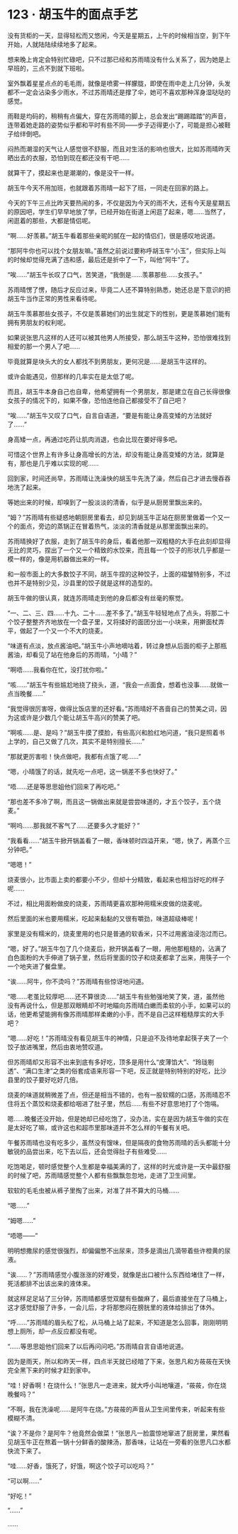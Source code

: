 # 123 · 胡玉牛的面点手艺

没有货柜的一天，显得轻松而又悠闲，今天是星期五，上午的时候相当空，到下午开始，人就陆陆续续地多了起来。

想来晚上肯定会特别忙碌吧，只不过那已经和苏雨晴没有什么关系了，因为她是上早班的，三点不到就下班啦。

室外飘着星星点点的毛毛雨，就像是喷雾一样朦胧，即使在雨中走上几分钟，头发都不一定会沾染多少雨水，不过苏雨晴还是撑了伞，她可不喜欢那种浑身湿哒哒的感觉。

雨鞋是均码的，稍稍有点偏大，穿在苏雨晴的脚上，总会发出“踢踢踏踏”的声音，连带着她走路的姿势似乎都和平时有些不同——步子迈得更小了，可能是担心被鞋子给绊倒吧。

闷热而潮湿的天气让人感觉很不舒服，而且对生活的影响也很大，比如苏雨晴昨天晒出去的衣服，恐怕到现在都还没有干吧……

就算干了，摸起来也是潮潮的，像是没干一样。

胡玉牛今天不用加班，也就跟着苏雨晴一起下了班，一同走在回家的路上。

今天的下午三点比昨天要热闹的多，不仅是因为今天的雨不大，还有今天是星期五的原因吧，学生们早早地放了学，已经开始在街道上闲逛了起来，嗯……当然了，闲逛着的那些，大都是情侣呢。

“啊……好羡慕。”胡玉牛看着那些亲昵的腻在一起的情侣们，很是感叹地说道。

“那阿牛你也可以找个女朋友嘛。”虽然之前说过要称呼胡玉牛“小玉”，但实际上叫的时候却觉得充满了违和感，最后还是折中了一下，叫他“阿牛”了。

“唉……”胡玉牛长叹了口气，苦笑道，“我倒是……羡慕那些……女孩子。”

苏雨晴愣了愣，随后才反应过来，毕竟二人还不算特别熟悉，她还总是下意识的把胡玉牛当作正常的男性来看待呢。

胡玉牛羡慕那些女孩子，不仅是羡慕她们的出生就定下的性别，更是羡慕她们能有拥有男朋友的权利呢。

如果说张思凡这样的人还可以被其他男人所接受，那么胡玉牛这种，恐怕很难找到相爱的那一个男人了吧……

毕竟就算是块头大的女人都找不到男朋友，更何况是……是胡玉牛这样的。

或许会能遇见，但那样的几率实在是太低了呢。

而且，胡玉牛本身自己也自卑，他希望拥有一个男朋友，那是建立在自己长得很像女孩子的情况下的，如果不像，恐怕连他自己都接受不了自己吧？

“唉……”胡玉牛又叹了口气，自言自语道，“要是有能让身高变矮的方法就好了……”

身高矮一点，再通过吃药让肌肉消退，也会比现在要好得多吧。

可惜这个世界上有许多让身高增长的方法，却没有能让身高变矮的方法，就算是有，那也是几乎难以实现的呢……

回到家，时间还尚早，苏雨晴让洗澡快的胡玉牛先洗了澡，然后自己才进去慢吞吞地洗了起来。

等她出来的时候，却嗅到了一股淡淡的清香，似乎是从厨房里飘出来的。

“姆？”苏雨晴有些疑惑地朝厨房里看去，却见到胡玉牛正站在厨房里做着一个又一个的面点，旁边的蒸锅正在冒着热气，淡淡的清香就是从那里面飘出来的。

苏雨晴换好了衣服，走到了胡玉牛的身后，看着他那一双粗糙的大手在此刻却显得无比的灵巧，捏出了一个又一个精致的水饺来，而且每一个饺子的形状几乎都是一模一样的，像是用机器做出来的一样。

和一般市面上的大多数饺子不同，胡玉牛捏的这种饺子，上面的褶皱特别多，不过也并不是特别少见，沙县里的饺子就是这样的造型的。

胡玉牛做的很认真，就连苏雨晴走到他的身后都没有丝毫的察觉。

“一、二、三、四……十九、二十……差不多了。”胡玉牛轻轻地点了点头，将那二十个饺子整整齐齐地放在一个盘子里，又将揉好的面团分出一小块来，用擀面杖弄平，做起了一个又一个不大的烧麦。

“味道有点淡，放点酱油吧。”胡玉牛小声地嘀咕着，转过身想从后面的柜子上那瓶酱油，却看见了站在他身后的苏雨晴，“小晴？”

“啊唔……我看你在忙，没打扰你啦。”

“咳……”胡玉牛有些尴尬地挠了挠头，道，“我会一点面食，想着也没事……就做一点当晚餐……”

“我觉得很厉害呀，做得比饭店里的还好看。”苏雨晴好不吝啬自己的赞美之词，因为这或许是少数几个能让胡玉牛高兴的赞美了吧。

“啊咳……是、是吗？”胡玉牛摸了摸脸，有些高兴和脸红地问道，“我只是照着书上学的，自己又做了几次，其实不是特别擅长……”

“那就更厉害啦！快点做吧，我都有点饿了呢……”

“嗯，小晴饿了的话，就先吃一点吧，这一锅差不多也快好了。”

“唔……还是等思思姐他们回来了再吃吧。”

“那也差不多冷了啊，而且这一锅做出来就是尝尝味道的，才五个饺子，五个烧麦。”

“啊呜……那我就不客气了……还要多久才能好？”

“我看看……”胡玉牛掀开锅盖看了一眼，香味顿时四溢开来，“嗯，快了，再蒸个三分钟吧。”

“嗯嗯！”

烧麦很小，比市面上卖的都要小不少，但却十分精致，看起来也相当好吃的样子呢……

不过，相比用面粉做皮的烧麦，苏雨晴更喜欢那种用糯米皮做的烧麦呢。

然后里面的米也要用糯米，吃起来黏黏的又很有嚼劲，味道超级棒呢！

家里是没有糯米的，烧麦里用的也只是普通的软香米，只不过用酱油浸泡过而已。

“嗯，好了。”胡玉牛包了几个烧麦后，掀开锅盖看了一眼，用他那粗糙的，沾满了白色面粉的大手伸进了锅子里，然后将里面的饺子和烧麦都拿了出来，用筷子一个一个地夹进了餐盘里。

“诶……阿牛，你不烫吗？”苏雨晴有些惊讶地问道。

“嗯……老茧比较厚吧……还不算很烫……”胡玉牛有些勉强地笑了笑，道，虽然他没有再说什么，但是那双眼睛却不时地瞄向苏雨晴白嫩而柔软的小手，如果可以的话，他更希望能拥有像苏雨晴那样柔嫩的小手，而不是自己这样粗糙厚实的大手吧？

“嗯……好吃！”苏雨晴没有看见胡玉牛的神情，只是迫不及待地拿起筷子夹了一个饺子放进嘴里，然后由衷地赞叹道。

但苏雨晴却又形容不出来到底有多好吃，顶多是用什么“皮薄馅大”、“玲珑剔透”、“满口生津”之类的俗套成语来形容一下吧，反正就是特别特别的好吃，比沙县里的饺子要好吃好几倍。

烧麦的味道就稍微差了点，但还是相当不错的，也有一股软糯的口感，苏雨晴忍不住将五个蒸饺和烧麦都给咽进了肚子里，然后……有些不好意思地打了个饱嗝。

嗯……晚餐还没开始，但是她却已经吃饱了，没办法，实在是因为胡玉牛做的实在是太好吃了嘛，或许这也和超市里那味道并不怎么样的午餐有关吧。

午餐苏雨晴也没有吃多少，虽然没有馊味，但是隔夜的食物苏雨晴的舌头都能十分敏锐的品尝出来，吃下去以后，还会觉得肚子有些难受……

吃饱喝足，顿时感觉整个人生都是幸福美满的了，这样的时光或许是一天中最舒服的时候了吧，苏雨晴感觉整个人都有些飘飘忽忽地，走进了卫生间里。

软软的毛毛虫被从裤子里掏了出来，对准了并不算大的马桶……

“嗯……”

“姆嗯……”

“唔嗯——”

明明想撒尿的感觉很强烈，却偏偏憋不出尿来，顶多是滴出几滴带着些许橙黄的尿液。

“诶……？”苏雨晴感觉小腹涨涨的好难受，就像是出口被什么东西给堵住了一样，死活都排不出该出来的液体来。

就这样足足站了三分钟，苏雨晴都感觉双腿有些酸麻了，最后直接坐在了马桶上，这才感觉舒服了许多，一会儿后，才将那憋闷在膀胱里的液体给排出了体外。

“呼……”苏雨晴的眉头松了松，从马桶上站了起来，不知道是怎么回事，刚刚明明想上厕所，却一点反应都没有呢。

“……等思思姐他们回来了以后再问问吧。”苏雨晴自言自语地说道。

因为是雨天，所以和昨天一样，四点半天就已经暗了下来，张思凡和方莜莜在天快完全黑下来的时候才赶到家中。

“哇！好香啊！在烧什么！”张思凡一走进来，就大呼小叫地嚷道，“莜莜，你在烧晚餐吗？”

“不啊，我在洗澡呢……是阿牛在烧。”方莜莜的声音从卫生间里传来，听起来有些模糊不清。

“诶？不是你？是阿牛？他竟然会做菜！”张思凡一脸震惊地窜进了厨房里，果然看见胡玉牛正在熬着一锅十分鲜香的酸辣汤，那香味，让站在一旁看的张思凡口水都快流下来了。

“哇……好香，饿死了，好饿，啊这个饺子可以吃吗？”

“可以啊……”

“好吃！”

“……”

……
